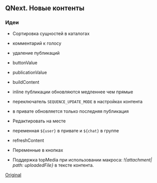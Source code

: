 ## QNext. Новые контенты
### Идеи
* Сортировка сущностей в каталогах
* комментарий к голосу
* удаление публикаций
* buttonValue
* publicationValue
* buildContent




* inline публикации обновляются медленнее чем прямые
* переключатель `SEQUENCE_UPDATE_MODE` в настройках контента 
* в привате обновляется только последняя публикация
* Редактировать на месте
* переменная `${user}` в привате и `${chat}` в группе
* refreshContent
* Переменные в кнопках
* Поддержка topMedia при использовании макроса: _!{attachment| path: uploadedFile}_ в тексте контента.
  
[Original](https://telegra.ph/QNext-New-contents-07-07)